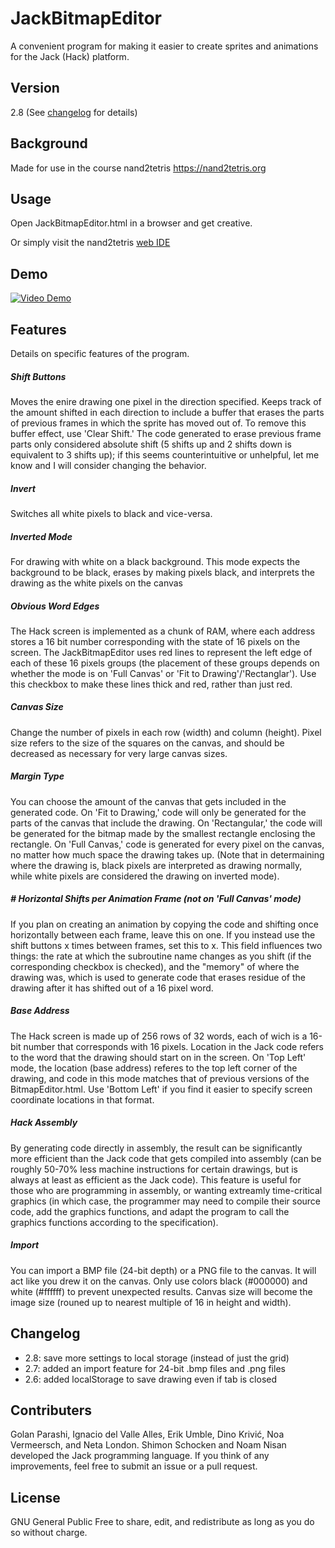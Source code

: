 # JackBitmapEditor
A convenient program for making it easier to create sprites and animations for the Jack (Hack) platform. 

## Version
2.8 (See [changelog](#changelog) for details)

## Background
Made for use in the course nand2tetris <https://nand2tetris.org>

## Usage
Open JackBitmapEditor.html in a browser and get creative.

Or simply visit the nand2tetris [web IDE](https://nand2tetris.github.io/web-ide/bitmap)

## Demo
[![Video Demo](https://img.youtube.com/vi/a9NakmoimJI/0.jpg)](https://www.youtube.com/watch?v=a9NakmoimJI)

## Features
Details on specific features of the program.

##### Shift Buttons
Moves the enire drawing one pixel in the direction specified. Keeps track of the amount shifted in each direction to include a buffer that erases the parts of previous frames
in which the sprite has moved out of. To remove this buffer effect, use 'Clear Shift.' The code generated to erase previous frame parts only considered absolute shift (5 shifts up and 2 shifts down is equivalent to 3 shifts up); if this seems counterintuitive or unhelpful, let me know and I will consider changing the behavior. 

##### Invert
Switches all white pixels to black and vice-versa.

##### Inverted Mode
For drawing with white on a black background. This mode expects the background to be black, erases by making pixels black, and interprets the drawing as the white pixels on the canvas

##### Obvious Word Edges
The Hack screen is implemented as a chunk of RAM, where each address stores a 16 bit number corresponding with the state of 16 pixels on the screen. The JackBitmapEditor uses red lines to represent the left edge of each of these 16 pixels groups (the placement of these groups depends on whether the mode is on 'Full Canvas' or 'Fit to Drawing'/'Rectanglar'). Use this checkbox to make these lines thick and red, rather than just red.

##### Canvas Size
Change the number of pixels in each row (width) and column (height). Pixel size refers to the size of the squares on the canvas, and should be decreased as necessary for very large canvas sizes.

##### Margin Type
You can choose the amount of the canvas that gets included in the generated code. On 'Fit to Drawing,' code will only be generated for the parts of the canvas that include the drawing. On 'Rectangular,' the code will be generated for the bitmap made by the 
smallest rectangle enclosing the rectangle. On 'Full Canvas,' code is generated for every pixel on the canvas, no matter how much space the drawing takes up. (Note that in
determaining where the drawing is, black pixels are interpreted as drawing normally, while white pixels are considered the drawing on inverted mode).

##### # Horizontal Shifts per Animation Frame (not on 'Full Canvas' mode)
If you plan on creating an animation by copying the code and shifting once horizontally between each frame, leave this on one. If you instead use the shift buttons x times between frames, set this to x. This field influences two things: the rate at which the subroutine name changes as you shift (if the corresponding checkbox is checked), and the "memory" of where the drawing was, which is used to generate code that erases residue of the drawing after it has shifted out of a 16 pixel word. 

##### Base Address
The Hack screen is made up of 256 rows of 32 words, each of wich is a 16-bit number that corresponds with 16 pixels. Location in the Jack code refers to the word that the drawing should start on in the screen. On 'Top Left' mode, the location (base address) referes to the top left corner of the drawing, and code in this mode matches that of previous versions of the BitmapEditor.html. Use 'Bottom Left' if you find it easier to specify screen coordinate locations in that format. 

##### Hack Assembly
By generating code directly in assembly, the result can be significantly more efficient than the Jack code that gets compiled into assembly (can be roughly 50-70% less machine instructions for certain drawings, but is always at least as efficient as the Jack code). This feature is useful for those who are programming in assembly, or wanting extreamly time-critical graphics (in which case, the programmer may need to compile their source code, add the graphics functions, and adapt the program to call the graphics functions according to the specification).

##### Import
You can import a BMP file (24-bit depth) or a PNG file to the canvas. It will act like you drew it on the canvas. Only use colors black (#000000) and white (#ffffff) to prevent unexpected results. Canvas
size will become the image size (rouned up to nearest multiple of 16 in height and width).

## Changelog
* 2.8: save more settings to local storage (instead of just the grid)
* 2.7: added an import feature for 24-bit .bmp files and .png files
* 2.6: added localStorage to save drawing even if tab is closed

## Contributers
Golan Parashi, Ignacio del Valle Alles, Erik Umble, Dino Krivić,  Noa Vermeersch, and Neta London. Shimon Schocken and Noam Nisan developed the Jack programming language.
If you think of any improvements, feel free to submit an issue or a pull request.

## License
GNU General Public
Free to share, edit, and redistribute as long as you do so without charge.
